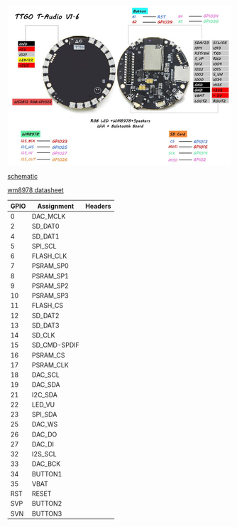 ![TAudio v1.6](pin-out.jpg)

[schematic](schematic.pdf)

[wm8978 datasheet](WM8978_v4.5.pdf)

| GPIO | Assignment| Headers |
|----------------------|-------------|-------------------------------------------------------------------|
| 0 | DAC_MCLK ||
| 2 | SD_DAT0 ||
| 4 | SD_DAT1 ||
| 5 | SPI_SCL ||
| 6 | FLASH_CLK ||
| 7 | PSRAM_SP0 ||
| 8 | PSRAM_SP1 ||
| 9 | PSRAM_SP2 ||
| 10 | PSRAM_SP3||
| 11| FLASH_CS ||
| 12 | SD_DAT2 ||
| 13 | SD_DAT3 ||
| 14 | SD_CLK ||
| 15 | SD_CMD-SPDIF ||
| 16 | PSRAM_CS ||
| 17 | PSRAM_CLK ||
| 18 | DAC_SCL ||
| 19 | DAC_SDA ||
| 21 | I2C_SDA ||
| 22 | LED_VU ||
| 23 | SPI_SDA ||
| 25 | DAC_WS ||
| 26 | DAC_DO ||
| 27 | DAC_DI ||
| 32 | I2S_SCL ||
| 33 | DAC_BCK ||
| 34 | BUTTON1 ||
| 35 | VBAT ||
| RST | RESET ||
| SVP | BUTTON2 ||
| SVN | BUTTON3 ||
